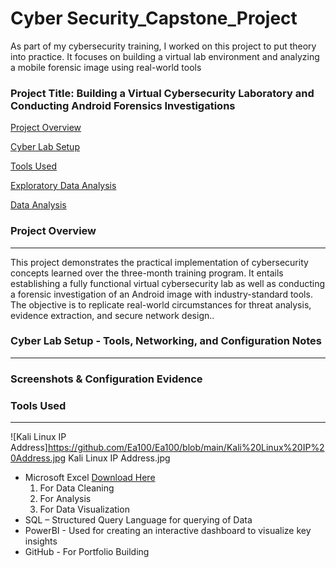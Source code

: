 # Cyber Security_Capstone_Project
As part of my cybersecurity training, I worked on this project to put theory into practice. It focuses on building a virtual lab environment and analyzing a mobile forensic image using real-world tools

### Project Title: Building a Virtual Cybersecurity Laboratory and Conducting Android Forensics Investigations

[Project Overview](#project-overview)

[Cyber Lab Setup](#data-sources)

[Tools Used](#tools-used)

[Exploratory Data Analysis](#exploratory-data-analysis)

[Data Analysis](#data-analysis)

### Project Overview
---
This project demonstrates the practical implementation of cybersecurity concepts learned over the three-month training program.  It entails establishing a fully functional virtual cybersecurity lab as well as conducting a forensic investigation of an Android image with industry-standard tools.  The objective is to replicate real-world circumstances for threat analysis, evidence extraction, and secure network design..

### Cyber Lab Setup - Tools, Networking, and Configuration Notes
---
### Screenshots & Configuration Evidence



### Tools Used
---
![Kali Linux IP Address]https://github.com/Ea100/Ea100/blob/main/Kali%20Linux%20IP%20Address.jpg
Kali Linux IP Address.jpg



- Microsoft Excel [Download Here](https://www.microsoft.com)
  1. For Data Cleaning
  2. For Analysis
  3. For Data Visualization
- SQL – Structured Query Language for querying of Data
- PowerBI - Used for creating an interactive dashboard to visualize key insights
- GitHub - For Portfolio Building
<!--
**Ea100/Ea100** is a ✨ _special_ ✨ repository because its `README.md` (this file) appears on your GitHub profile.

Here are some ideas to get you started:

- 🔭 I’m currently working on ...
- 🌱 I’m currently learning ...
- 👯 I’m looking to collaborate on ...
- 🤔 I’m looking for help with ...
- 💬 Ask me about ...
- 📫 How to reach me: ...
- 😄 Pronouns: ...
- ⚡ Fun fact: ...
-->
